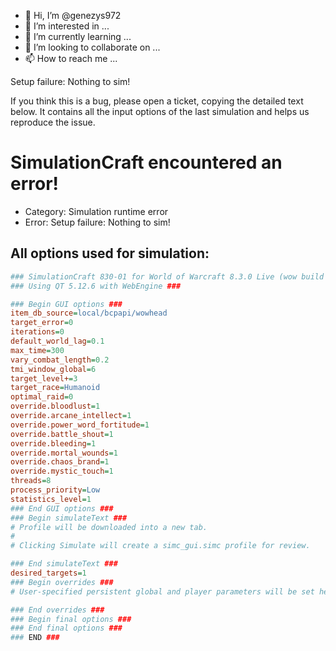 - 👋 Hi, I’m @genezys972
- 👀 I’m interested in ...
- 🌱 I’m currently learning ...
- 💞️ I’m looking to collaborate on ...
- 📫 How to reach me ...

<!---
genezys972/genezys972 is a ✨ special ✨ repository because its `README.md` (this file) appears on your GitHub profile.
You can click the Preview link to take a look at your changes.
--->
Setup failure: Nothing to sim!

If you think this is a bug, please open a ticket, copying the detailed text below.
It contains all the input options of the last simulation and helps us reproduce the issue.

# SimulationCraft encountered an error!
* Category: Simulation runtime error
* Error: Setup failure: Nothing to sim!

## All options used for simulation:
``` ini
### SimulationCraft 830-01 for World of Warcraft 8.3.0 Live (wow build 33051) ###
### Using QT 5.12.6 with WebEngine ###

### Begin GUI options ###
item_db_source=local/bcpapi/wowhead
target_error=0
iterations=0
default_world_lag=0.1
max_time=300
vary_combat_length=0.2
tmi_window_global=6
target_level+=3
target_race=Humanoid
optimal_raid=0
override.bloodlust=1
override.arcane_intellect=1
override.power_word_fortitude=1
override.battle_shout=1
override.bleeding=1
override.mortal_wounds=1
override.chaos_brand=1
override.mystic_touch=1
threads=8
process_priority=Low
statistics_level=1
### End GUI options ###
### Begin simulateText ###
# Profile will be downloaded into a new tab.
#
# Clicking Simulate will create a simc_gui.simc profile for review.

### End simulateText ###
desired_targets=1
### Begin overrides ###
# User-specified persistent global and player parameters will be set here.

### End overrides ###
### Begin final options ###
### End final options ###
### END ###
```

